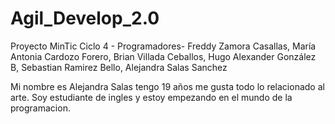 # Agil_Develop_2.0
Proyecto MinTic Ciclo 4 - Programadores- Freddy Zamora Casallas, María Antonia Cardozo Forero, Brian Villada Ceballos, Hugo Alexander González B, Sebastian Ramirez Bello, Alejandra Salas Sanchez

Mi nombre es Alejandra Salas tengo 19 años me gusta todo lo relacionado al arte. Soy estudiante de ingles y estoy empezando en el mundo de la programacion.
